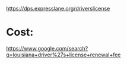 https://dps.expresslane.org/driverslicense

# Cost:
https://www.google.com/search?q=louisiana+driver%27s+license+renewal+fee
